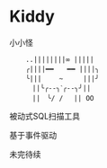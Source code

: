 # Kiddy
小小怪

        ..||||||||∞ |||||
        ╭||||━━　　━━ ||||╮
        ╰|||　　 ~　　　|||╯
        　||╰╭--╮ˋ╭--╮╯||
        　||　╰/ /　 || ОО 

 被动式SQL扫描工具
 
 基于事件驱动
 
 未完待续
